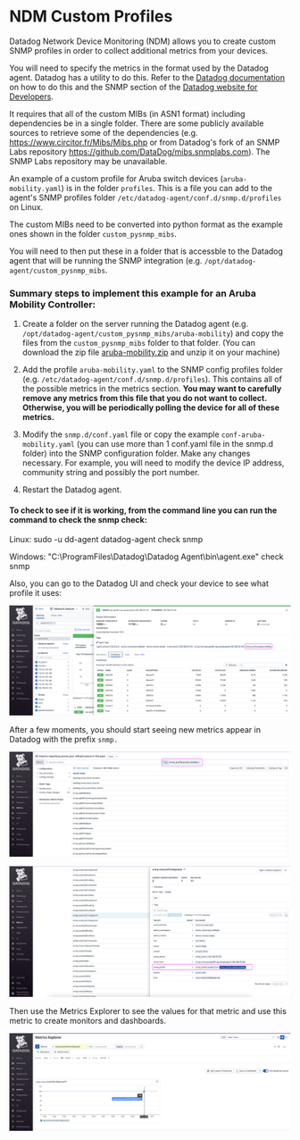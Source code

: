 # NDM Custom Profiles

Datadog Network Device Monitoring (NDM) allows you to create custom SNMP profiles in order to collect additional metrics from your devices.

You will need to specify the metrics in the format used by the Datadog agent. Datadog has a utility to do this. Refer to the [Datadog documentation](https://docs.datadoghq.com/network_monitoring/devices/guide/build-ndm-profile/#add-a-profile) on how to do this and the SNMP section of the [Datadog website for Developers](https://datadoghq.dev/integrations-core/tutorials/snmp/profiles/#generate-a-profile-file-from-a-collection-of-mibs). 

It requires that all of the custom MIBs (in ASN1 format) including dependencies be in a single folder. There are some publicly available sources to retrieve some of the dependencies (e.g. https://www.circitor.fr/Mibs/Mibs.php or from Datadog's fork of an SNMP Labs repository https://github.com/DataDog/mibs.snmplabs.com). The SNMP Labs repository may be unavailable.

An example of a custom profile for Aruba switch devices (`aruba-mobility.yaml`) is in the folder `profiles`. This is a file you can add to the agent's SNMP profiles folder `/etc/datadog-agent/conf.d/snmp.d/profiles` on Linux.  

The custom MIBs need to be converted into python format as the example ones shown in the folder `custom_pysnmp_mibs`.

You will need to then put these in a folder that is accessble to the Datadog agent that will be running the SNMP integration (e.g. `/opt/datadog-agent/custom_pysnmp_mibs`. 



### Summary steps to implement this example for an Aruba Mobility Controller: 

1. Create a folder on the server running the Datadog agent (e.g. `/opt/datadog-agent/custom_pysnmp_mibs/aruba-mobility`) and copy the files from the `custom_pysnmp_mibs` folder to that folder. (You can download the zip file [aruba-mobility.zip](https://github.com/lloydwilliams/datadog/blob/main/ndm/custom-profiles/custom_pysnmp_mibs/aruba-mobility.zip) and unzip it on your machine)

2. Add the profile `aruba-mobility.yaml` to the SNMP config profiles folder (e.g. `/etc/datadog-agent/conf.d/snmp.d/profiles`). This contains all of the possible metrics in the metrics section. **You may want to carefully remove any metrics from this file that you do not want to collect. Otherwise, you will be periodically polling the device for all of these metrics.** 

3. Modify the `snmp.d/conf.yaml` file or copy the example `conf-aruba-mobility.yaml` (you can use more than 1 conf.yaml file in the snmp.d folder) into the SNMP configuration folder. Make any changes necessary. For example, you will need to modify the device IP address, community string and possibly the port number. 

4. Restart the Datadog agent.

   

#### To check to see if it is working, from the command line you can run the command to check the snmp check:

Linux: sudo -u dd-agent datadog-agent check snmp

Windows: "C:\ProgramFiles\Datadog\Datadog Agent\bin\agent.exe" check snmp

Also, you can go to the Datadog UI and check your device to see what profile it uses:

![ndm-custom-profile-001](images/ndm-custom-profile-001.png)

After a few moments, you should start seeing new metrics appear in Datadog with the prefix `snmp.`

![ndm-custom-profile-002](images/ndm-custom-profile-002.png)

![ndm-custom-profile-003](images/ndm-custom-profile-003.png)

Then use the Metrics Explorer to see the values for that metric and use this metric to create monitors and dashboards. 

![ndm-custom-profile-004](images/ndm-custom-profile-004.png)